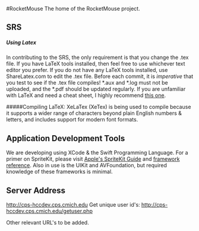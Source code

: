 #RocketMouse
The home of the RocketMouse project.

## SRS

##### Using Latex

In contributing to the SRS, the only requirement is that you change the .tex file. If you have LaTeX tools installed, then feel free to use whichever text editor you prefer. If you do not have any LaTeX tools installed, use ShareLatex.com to edit the .tex file. Before each commit, it is _imperative_ that you test to see if the .tex file compiles! \*.aux and \*.log  must not be uploaded, and the \*.pdf should be updated regularly. If you are unfamiliar with LaTeX and need a cheat sheet, I highly recommend [this one](http://www.stdout.org/~winston/latex/latexsheet-a4.pdf).

#####Compiling LaTeX:
XeLaTex (XeTex) is being used to compile because it supports a wider range of characters beyond plain English numbers & letters, and includes support for modern font formats.

## Application Development Tools

We are developing using XCode & the Swift Programming Language.
For a primer on SpriteKit, please visit [Apple's SpriteKit Guide](https://developer.apple.com/library/ios/documentation/GraphicsAnimation/Conceptual/SpriteKit_PG/Introduction/Introduction.html) and [framework reference](https://developer.apple.com/library/IOs/documentation/SpriteKit/Reference/SpriteKitFramework_Ref/index.html). 
Also in use is the UIKit and AVFoundation, but required knowledge of these frameworks is minimal. 

## Server Address

http://cps-hccdev.cps.cmich.edu
Get unique user id's: http://cps-hccdev.cps.cmich.edu/getuser.php

Other relevant URL's to be added.
